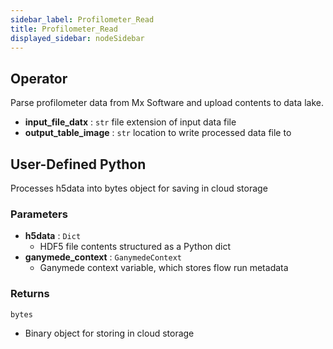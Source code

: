 ```yaml
---
sidebar_label: Profilometer_Read
title: Profilometer_Read
displayed_sidebar: nodeSidebar
---
```


## Operator
Parse profilometer data from Mx Software and upload contents to data lake.

- **input_file_datx** : `str`
file extension of input data file
- **output_table_image** : `str`
location to write processed data file to
## User-Defined Python
Processes h5data into bytes object for saving in cloud storage


### Parameters
- **h5data** : `Dict`
    - HDF5 file contents structured as a Python dict
- **ganymede_context** : `GanymedeContext`
    - Ganymede context variable, which stores flow run metadata


### Returns
`bytes`
  - Binary object for storing in cloud storage